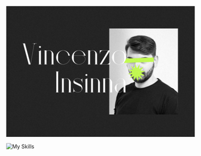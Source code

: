 <img src="./assets/cover.jpg" alt="" />

![My Skills](https://skillicons.dev/icons?i=ai,ps,pr,ae,figma,svg,xd,git,vscode,wordpress,nodejs,bootstrap,js,ts,html,css,sass,react)
